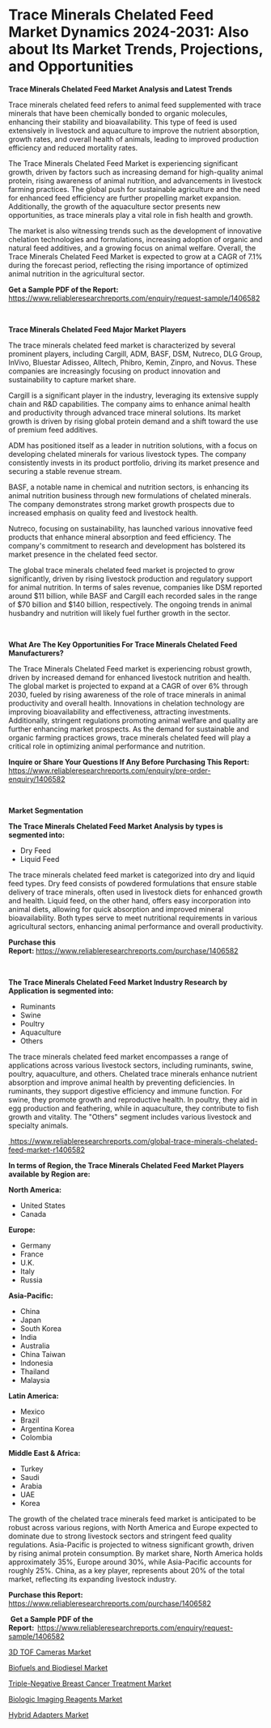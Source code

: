 <p><h1>Trace Minerals Chelated Feed Market Dynamics 2024-2031: Also about Its Market Trends, Projections, and Opportunities</h1></p><p><strong>Trace Minerals Chelated Feed Market Analysis and Latest Trends</strong></p>
<p><p>Trace minerals chelated feed refers to animal feed supplemented with trace minerals that have been chemically bonded to organic molecules, enhancing their stability and bioavailability. This type of feed is used extensively in livestock and aquaculture to improve the nutrient absorption, growth rates, and overall health of animals, leading to improved production efficiency and reduced mortality rates.</p><p>The Trace Minerals Chelated Feed Market is experiencing significant growth, driven by factors such as increasing demand for high-quality animal protein, rising awareness of animal nutrition, and advancements in livestock farming practices. The global push for sustainable agriculture and the need for enhanced feed efficiency are further propelling market expansion. Additionally, the growth of the aquaculture sector presents new opportunities, as trace minerals play a vital role in fish health and growth.</p><p>The market is also witnessing trends such as the development of innovative chelation technologies and formulations, increasing adoption of organic and natural feed additives, and a growing focus on animal welfare. Overall, the Trace Minerals Chelated Feed Market is expected to grow at a CAGR of 7.1% during the forecast period, reflecting the rising importance of optimized animal nutrition in the agricultural sector.</p></p>
<p><strong>Get a Sample PDF of the Report:&nbsp;</strong> <a href="https://www.reliableresearchreports.com/enquiry/request-sample/1406582?utm_campaign=3&utm_medium=2&utm_source=Github&utm_content=ia&utm_term=18112024&utm_id=trace-minerals-chelated-feed">https://www.reliableresearchreports.com/enquiry/request-sample/1406582</a></p>
<p>&nbsp;</p>
<p><strong>Trace Minerals Chelated Feed Major Market Players</strong></p>
<p><p>The trace minerals chelated feed market is characterized by several prominent players, including Cargill, ADM, BASF, DSM, Nutreco, DLG Group, InVivo, Bluestar Adisseo, Alltech, Phibro, Kemin, Zinpro, and Novus. These companies are increasingly focusing on product innovation and sustainability to capture market share.</p><p>Cargill is a significant player in the industry, leveraging its extensive supply chain and R&D capabilities. The company aims to enhance animal health and productivity through advanced trace mineral solutions. Its market growth is driven by rising global protein demand and a shift toward the use of premium feed additives.</p><p>ADM has positioned itself as a leader in nutrition solutions, with a focus on developing chelated minerals for various livestock types. The company consistently invests in its product portfolio, driving its market presence and securing a stable revenue stream.</p><p>BASF, a notable name in chemical and nutrition sectors, is enhancing its animal nutrition business through new formulations of chelated minerals. The company demonstrates strong market growth prospects due to increased emphasis on quality feed and livestock health.</p><p>Nutreco, focusing on sustainability, has launched various innovative feed products that enhance mineral absorption and feed efficiency. The company's commitment to research and development has bolstered its market presence in the chelated feed sector.</p><p>The global trace minerals chelated feed market is projected to grow significantly, driven by rising livestock production and regulatory support for animal nutrition. In terms of sales revenue, companies like DSM reported around $11 billion, while BASF and Cargill each recorded sales in the range of $70 billion and $140 billion, respectively. The ongoing trends in animal husbandry and nutrition will likely fuel further growth in the sector.</p></p>
<p>&nbsp;</p>
<p><strong>What Are The Key Opportunities For Trace Minerals Chelated Feed Manufacturers?</strong></p>
<p><p>The Trace Minerals Chelated Feed market is experiencing robust growth, driven by increased demand for enhanced livestock nutrition and health. The global market is projected to expand at a CAGR of over 6% through 2030, fueled by rising awareness of the role of trace minerals in animal productivity and overall health. Innovations in chelation technology are improving bioavailability and effectiveness, attracting investments. Additionally, stringent regulations promoting animal welfare and quality are further enhancing market prospects. As the demand for sustainable and organic farming practices grows, trace minerals chelated feed will play a critical role in optimizing animal performance and nutrition.</p></p>
<p><strong>Inquire or Share Your Questions If Any Before Purchasing This Report:</strong> <a href="https://www.reliableresearchreports.com/enquiry/pre-order-enquiry/1406582?utm_campaign=3&utm_medium=2&utm_source=Github&utm_content=ia&utm_term=18112024&utm_id=trace-minerals-chelated-feed">https://www.reliableresearchreports.com/enquiry/pre-order-enquiry/1406582</a></p>
<p>&nbsp;</p>
<p><strong>Market Segmentation</strong></p>
<p><strong>The Trace Minerals Chelated Feed Market Analysis by types is segmented into:</strong></p>
<p><ul><li>Dry Feed</li><li>Liquid Feed</li></ul></p>
<p><p>The trace minerals chelated feed market is categorized into dry and liquid feed types. Dry feed consists of powdered formulations that ensure stable delivery of trace minerals, often used in livestock diets for enhanced growth and health. Liquid feed, on the other hand, offers easy incorporation into animal diets, allowing for quick absorption and improved mineral bioavailability. Both types serve to meet nutritional requirements in various agricultural sectors, enhancing animal performance and overall productivity.</p></p>
<p><strong>Purchase this Report:&nbsp;</strong><a href="https://www.reliableresearchreports.com/purchase/1406582?utm_campaign=3&utm_medium=2&utm_source=Github&utm_content=ia&utm_term=18112024&utm_id=trace-minerals-chelated-feed">https://www.reliableresearchreports.com/purchase/1406582</a></p>
<p>&nbsp;</p>
<p><strong>The Trace Minerals Chelated Feed Market Industry Research by Application is segmented into:</strong></p>
<p><ul><li>Ruminants</li><li>Swine</li><li>Poultry</li><li>Aquaculture</li><li>Others</li></ul></p>
<p><p>The trace minerals chelated feed market encompasses a range of applications across various livestock sectors, including ruminants, swine, poultry, aquaculture, and others. Chelated trace minerals enhance nutrient absorption and improve animal health by preventing deficiencies. In ruminants, they support digestive efficiency and immune function. For swine, they promote growth and reproductive health. In poultry, they aid in egg production and feathering, while in aquaculture, they contribute to fish growth and vitality. The "Others" segment includes various livestock and specialty animals.</p></p>
<p><a href="https://www.reliableresearchreports.com/global-trace-minerals-chelated-feed-market-r1406582?utm_campaign=3&utm_medium=2&utm_source=Github&utm_content=ia&utm_term=18112024&utm_id=trace-minerals-chelated-feed">&nbsp;https://www.reliableresearchreports.com/global-trace-minerals-chelated-feed-market-r1406582</a></p>
<p><strong>In terms of Region, the Trace Minerals Chelated Feed Market Players available by Region are:</strong></p>
<p>
    <p> <strong> North America: </strong>
        <ul>
            <li>United States</li>
            <li>Canada</li>
        </ul>
        </p> 
    <p> <strong> Europe: </strong>
        <ul>
            <li>Germany</li>
            <li>France</li>
            <li>U.K.</li>
            <li>Italy</li>
            <li>Russia</li>
        </ul>
        </p> 
    <p> <strong> Asia-Pacific: </strong>
        <ul>
            <li>China</li>
            <li>Japan</li>
            <li>South Korea</li>
            <li>India</li>
            <li>Australia</li>
            <li>China Taiwan</li>
            <li>Indonesia</li>
            <li>Thailand</li>
            <li>Malaysia</li>
        </ul>
        </p> 
    <p> <strong> Latin America: </strong>
        <ul>
            <li>Mexico</li>
            <li>Brazil</li>
            <li>Argentina Korea</li>
            <li>Colombia</li>
        </ul>
        </p> 
    <p> <strong> Middle East & Africa: </strong>
        <ul>
            <li>Turkey</li>
            <li>Saudi</li>
            <li>Arabia</li>
            <li>UAE</li>
            <li>Korea</li>
        </ul>
    </p>
    </p>
<p><p>The growth of the chelated trace minerals feed market is anticipated to be robust across various regions, with North America and Europe expected to dominate due to strong livestock sectors and stringent feed quality regulations. Asia-Pacific is projected to witness significant growth, driven by rising animal protein consumption. By market share, North America holds approximately 35%, Europe around 30%, while Asia-Pacific accounts for roughly 25%. China, as a key player, represents about 20% of the total market, reflecting its expanding livestock industry.</p></p>
<p><strong>Purchase this Report: </strong><a href="https://www.reliableresearchreports.com/purchase/1406582?utm_campaign=3&utm_medium=2&utm_source=Github&utm_content=ia&utm_term=18112024&utm_id=trace-minerals-chelated-feed">https://www.reliableresearchreports.com/purchase/1406582</a></p>
<p>&nbsp;<strong>Get a Sample PDF of the Report:&nbsp;&nbsp;</strong><a href="https://www.reliableresearchreports.com/enquiry/request-sample/1406582?utm_campaign=3&utm_medium=2&utm_source=Github&utm_content=ia&utm_term=18112024&utm_id=trace-minerals-chelated-feed">https://www.reliableresearchreports.com/enquiry/request-sample/1406582</a></p>
<p><strong></strong></p>
<p><p><a href="https://www.linkedin.com/pulse/3d-tof-cameras-sector-surge-131-growth-roadmap-2031-zakupka-y1bee?utm_campaign=3&utm_medium=2&utm_source=Github&utm_content=ia&utm_term=18112024&utm_id=trace-minerals-chelated-feed">3D TOF Cameras Market</a></p><p><a href="https://issuu.com/reportprime-2/docs/biofuels-and-biodiesel-market-size-_ff9bd234b86937?utm_campaign=3&utm_medium=2&utm_source=Github&utm_content=ia&utm_term=18112024&utm_id=trace-minerals-chelated-feed">Biofuels and Biodiesel Market</a></p><p><a href="https://github.com/gulaimolin/Market-Research-Report-List-6/blob/main/triple-negative-breast-cancer-treatment-market.md?utm_campaign=3&utm_medium=2&utm_source=Github&utm_content=ia&utm_term=18112024&utm_id=trace-minerals-chelated-feed">Triple-Negative Breast Cancer Treatment Market</a></p><p><a href="https://issuu.com/reportprime-2/docs/biologic-imaging-reagents-market-si_1fdab3451498c0?utm_campaign=3&utm_medium=2&utm_source=Github&utm_content=ia&utm_term=18112024&utm_id=trace-minerals-chelated-feed">Biologic Imaging Reagents Market</a></p><p><a href="https://www.linkedin.com/pulse/strategic-forecast-hybrid-adapters-market-growth-trends-size-2024-25pke?utm_campaign=3&utm_medium=2&utm_source=Github&utm_content=ia&utm_term=18112024&utm_id=trace-minerals-chelated-feed">Hybrid Adapters Market</a></p></p>